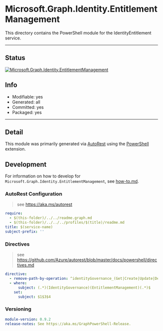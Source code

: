 <!-- region Generated -->
# Microsoft.Graph.Identity.EntitlementManagement
This directory contains the PowerShell module for the IdentityEntitlement service.

---
## Status
[![Microsoft.Graph.Identity.EntitlementManagement](https://img.shields.io/powershellgallery/v/Microsoft.Graph.Identity.EntitlementManagement.svg?style=flat-square&label=Microsoft.Graph.Identity.EntitlementManagement "Microsoft.Graph.Identity.EntitlementManagement")](https://www.powershellgallery.com/packages/Microsoft.Graph.Identity.EntitlementManagement/)

## Info
- Modifiable: yes
- Generated: all
- Committed: yes
- Packaged: yes

---
## Detail
This module was primarily generated via [AutoRest](https://github.com/Azure/autorest) using the [PowerShell](https://github.com/Azure/autorest.powershell) extension.

## Development
For information on how to develop for `Microsoft.Graph.Identity.EntitlementManagement`, see [how-to.md](how-to.md).
<!-- endregion -->

### AutoRest Configuration

> see https://aka.ms/autorest

``` yaml
require:
  - $(this-folder)/../../readme.graph.md
  - $(this-folder)/../../../profiles/$(title)/readme.md
title: $(service-name)
subject-prefix: ''
```

### Directives

> see https://github.com/Azure/autorest/blob/master/docs/powershell/directives.md

``` yaml
directive:
  - remove-path-by-operation: ^identityGovernance_(Get|Create|Update|Delete)EntitlementManagement$|^identityGovernance\.entitlementManagement(_.*AccessPackageResourceRoleScopes|\.accessPackageResourceRoleScopes.*|\.accessPackageAssignmentPolicies\..*|\.accessPackageAssignmentRequests\..*|\.accessPackageAssignmentResourceRoles\..*|\.accessPackageAssignments\..*|\.accessPackageCatalogs\..*|\.accessPackageResourceRequests\..*|\.accessPackageResources\..*|\.accessPackages\..*)$
  - where:
      subject: (.*)(IdentityGovernance)(EntitlementManagement)(.*)$
    set:
      subject: $1$3$4
```

### Versioning

``` yaml
module-version: 0.9.2
release-notes: See https://aka.ms/GraphPowerShell-Release.
```

